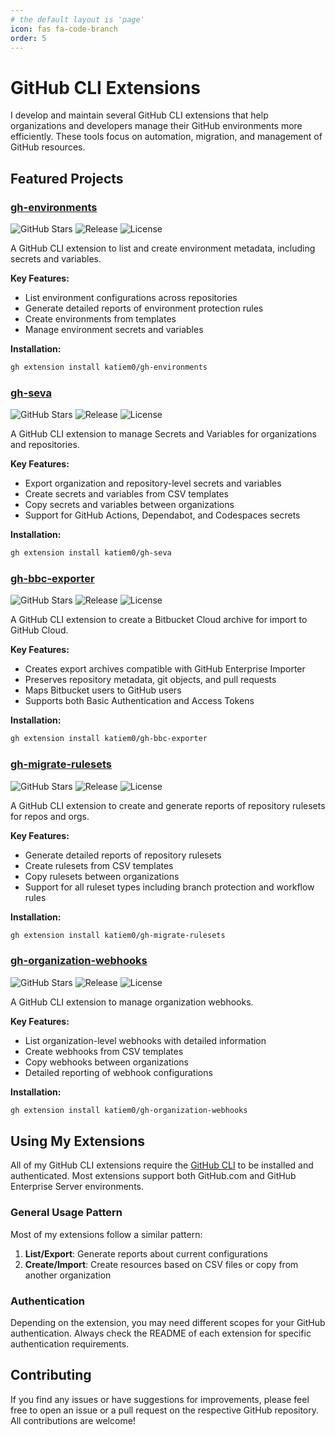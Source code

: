 ```yaml
---
# the default layout is 'page'
icon: fas fa-code-branch
order: 5
---
```


# GitHub CLI Extensions

I develop and maintain several GitHub CLI extensions that help organizations and developers manage their GitHub environments more efficiently. These tools focus on automation, migration, and management of GitHub resources.

## Featured Projects

### [gh-environments](https://github.com/katiem0/gh-environments)

![GitHub Stars](https://img.shields.io/github/stars/katiem0/gh-environments?style=social)
![Release](https://img.shields.io/github/v/release/katiem0/gh-environments)
![License](https://img.shields.io/github/license/katiem0/gh-environments)

A GitHub CLI extension to list and create environment metadata, including secrets and variables.

**Key Features:**
- List environment configurations across repositories
- Generate detailed reports of environment protection rules
- Create environments from templates
- Manage environment secrets and variables

**Installation:**
```bash
gh extension install katiem0/gh-environments
```

### [gh-seva](https://github.com/katiem0/gh-seva)

![GitHub Stars](https://img.shields.io/github/stars/katiem0/gh-seva?style=social)
![Release](https://img.shields.io/github/v/release/katiem0/gh-seva)
![License](https://img.shields.io/github/license/katiem0/gh-seva)

A GitHub CLI extension to manage Secrets and Variables for organizations and repositories.

**Key Features:**
- Export organization and repository-level secrets and variables
- Create secrets and variables from CSV templates
- Copy secrets and variables between organizations
- Support for GitHub Actions, Dependabot, and Codespaces secrets

**Installation:**
```bash
gh extension install katiem0/gh-seva
```

### [gh-bbc-exporter](https://github.com/katiem0/gh-bbc-exporter)

![GitHub Stars](https://img.shields.io/github/stars/katiem0/gh-bbc-exporter?style=social)
![Release](https://img.shields.io/github/v/release/katiem0/gh-bbc-exporter)
![License](https://img.shields.io/github/license/katiem0/gh-bbc-exporter)

A GitHub CLI extension to create a Bitbucket Cloud archive for import to GitHub Cloud.

**Key Features:**
- Creates export archives compatible with GitHub Enterprise Importer
- Preserves repository metadata, git objects, and pull requests
- Maps Bitbucket users to GitHub users
- Supports both Basic Authentication and Access Tokens

**Installation:**
```bash
gh extension install katiem0/gh-bbc-exporter
```

### [gh-migrate-rulesets](https://github.com/katiem0/gh-migrate-rulesets)

![GitHub Stars](https://img.shields.io/github/stars/katiem0/gh-migrate-rulesets?style=social)
![Release](https://img.shields.io/github/v/release/katiem0/gh-migrate-rulesets)
![License](https://img.shields.io/github/license/katiem0/gh-migrate-rulesets)

A GitHub CLI extension to create and generate reports of repository rulesets for repos and orgs.

**Key Features:**
- Generate detailed reports of repository rulesets
- Create rulesets from CSV templates
- Copy rulesets between organizations
- Support for all ruleset types including branch protection and workflow rules

**Installation:**
```bash
gh extension install katiem0/gh-migrate-rulesets
```

### [gh-organization-webhooks](https://github.com/katiem0/gh-organization-webhooks)

![GitHub Stars](https://img.shields.io/github/stars/katiem0/gh-organization-webhooks?style=social)
![Release](https://img.shields.io/github/v/release/katiem0/gh-organization-webhooks)
![License](https://img.shields.io/github/license/katiem0/gh-organization-webhooks)

A GitHub CLI extension to manage organization webhooks.

**Key Features:**
- List organization-level webhooks with detailed information
- Create webhooks from CSV templates
- Copy webhooks between organizations
- Detailed reporting of webhook configurations

**Installation:**
```bash
gh extension install katiem0/gh-organization-webhooks
```

## Using My Extensions

All of my GitHub CLI extensions require the [GitHub CLI](https://cli.github.com/) to be installed and authenticated. Most extensions support both GitHub.com and GitHub Enterprise Server environments.

### General Usage Pattern

Most of my extensions follow a similar pattern:
1. **List/Export**: Generate reports about current configurations
2. **Create/Import**: Create resources based on CSV files or copy from another organization

### Authentication

Depending on the extension, you may need different scopes for your GitHub authentication. Always check the README of each extension for specific authentication requirements.

## Contributing

If you find any issues or have suggestions for improvements, please feel free to open an issue or a pull request on the respective GitHub repository. All contributions are welcome!
